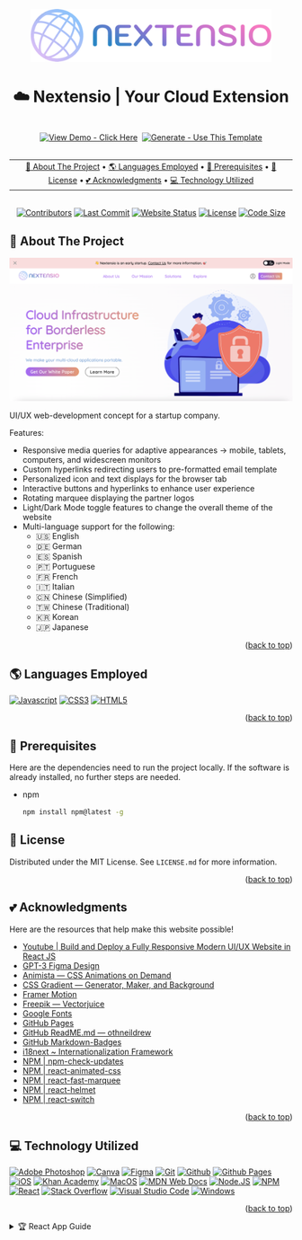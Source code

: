 <a name="readme-top"></a>

<!-- PROJECT LOGO -->
<div align="center">
  <a href="https://gchang2004.github.io"><img src="https://github.com/gchang2004/gchang2004.github.io/blob/main/src/assets/logos/logo.PNG?raw=true" width="430px" alt="Project Logo"></a>

  <h1 align="center">☁️ Nextensio | Your Cloud Extension </h1>
</div>

<!-- PROJECT BADGES -->
<br />
<div align="center">
  <a href="https://gchang2004.github.io/"><img src="https://img.shields.io/badge/View_Demo-Click_Here-informational?style=for-the-badge&logo=google+chrome&logoColor=white" alt="View Demo - Click Here"></a>&nbsp;
  <a href="https://github.com/gchang2004/gchang2004.github.io/generate"><img src="https://img.shields.io/badge/Generate-Use_This_Template-2ea44f?style=for-the-badge&logo=github&logoColor=white" alt="Generate - Use This Template"></a>
</div>

<!-- 📚 TABLE OF CONTENTS -->
<br />
<div align="center">
  <table>
    <tr>
      <td align="center">
        <a href="#-about-the-project">🧭 About The Project</a> •
        <a href="#-languages-employed">🌎 Languages Employed</a> •
        <a href="#-prerequisites">🚀 Prerequisites</a> •
        <a href="#-license">📜 License</a> •
        <a href="#-acknowledgments">💕 Acknowledgments</a> •
        <a href="#-technology-utilized">💻 Technology Utilized</a>
      </td>
    </tr>
  </table>
</div>
<br />

<!-- PROJECT BADGES -->

<div align="center">
  <a href="https://github.com/gchang2004/gchang2004.github.io/graphs/contributors"><img src="https://img.shields.io/github/contributors/gchang2004/gchang2004.github.io?color=blueviolet" alt="Contributors"></a>
  <a href="https://github.com/gchang2004/gchang2004.github.io/graphs/commit-activity"><img src="https://img.shields.io/github/last-commit/gchang2004/gchang2004.github.io" alt="Last Commit"></a>
  <a href="https://github.com/gchang2004/gchang2004.github.io/settings/pages"><img src="https://img.shields.io/website?color=success&url=https%3A%2F%2Fgchang2004.github.io%2F" alt="Website Status"></a>
  <a href="https://github.com/gchang2004/gchang2004.github.io/blob/main/LICENSE.md"><img src="https://img.shields.io/github/license/gchang2004/gchang2004.github.io?color=ff69b4" alt="License"></a>
  <a href="https://github.com/settings/repositories"><img src="https://img.shields.io/github/languages/code-size/gchang2004/gchang2004.github.io?color=informational" alt="Code Size"></a>
</div>

<!-- ABOUT THE PROJECT -->

## 🧭 About The Project

<div align="center">
  <a href="https://gchang2004.github.io/"><img src="https://github.com/gchang2004/gchang2004.github.io/blob/main/src/assets/screenshot.png?raw=true" alt="Website Screenshot"></a>
</div>

UI/UX web-development concept for a startup company.

Features:

- Responsive media queries for adaptive appearances → mobile, tablets, computers, and widescreen monitors
- Custom hyperlinks redirecting users to pre-formatted email template
- Personalized icon and text displays for the browser tab
- Interactive buttons and hyperlinks to enhance user experience
- Rotating marquee displaying the partner logos
- Light/Dark Mode toggle features to change the overall theme of the website
- Multi-language support for the following:
  - 🇺🇸 English
  - 🇩🇪 German
  - 🇪🇸 Spanish
  - 🇵🇹 Portuguese
  - 🇫🇷 French
  - 🇮🇹 Italian
  - 🇨🇳 Chinese (Simplified)
  - 🇹🇼 Chinese (Traditional)
  - 🇰🇷 Korean
  - 🇯🇵 Japanese

<p align="right">(<a href="#readme-top">back to top</a>)</p>

<!-- SOFTWARE PROGRAMS USED -->

## 🌎 Languages Employed

[![Javascript][javascript-shield]][javascript-url]
[![CSS3][css3-shield]][css3-url]
[![HTML5][html5-shield]][html5-url]

<p align="right">(<a href="#readme-top">back to top</a>)</p>

<!-- DEPENDENCIES -->

## 🚀 Prerequisites

Here are the dependencies need to run the project locally. If the software is already installed, no further steps are needed.

- npm
  ```sh
  npm install npm@latest -g
  ```

<!-- LICENSE -->

## 📜 License

Distributed under the MIT License. See `LICENSE.md` for more information.

<p align="right">(<a href="#readme-top">back to top</a>)</p>

<!-- ACKNOWLEDGMENTS -->

## 💕 Acknowledgments

Here are the resources that help make this website possible!

- [Youtube | Build and Deploy a Fully Responsive Modern UI/UX Website in React JS](https://www.youtube.com/watch?v=LMagNcngvcU)
- [GPT-3 Figma Design](https://www.figma.com/file/lz9lLpFHMxHm2odnwM3R0z/gpt3?node-id=0%3A1)
- [Animista — CSS Animations on Demand](https://animista.net/)
- [CSS Gradient — Generator, Maker, and Background](https://cssgradient.io/)
- [Framer Motion](https://www.framer.com/motion/)
- [Freepik — Vectorjuice](https://www.freepik.com/author/vectorjuice)
- [Google Fonts](https://fonts.google.com/)
- [GitHub Pages](https://pages.github.com)
- [GitHub ReadME.md — othneildrew](https://github.com/othneildrew/Best-README-Template/blob/master/README.md#readme-top)
- [GitHub Markdown-Badges](https://github.com/Ileriayo/markdown-badges)
- [i18next ~ Internationalization Framework](https://www.i18next.com/)
- [NPM | npm-check-updates](https://www.npmjs.com/package/npm-check-updates)
- [NPM | react-animated-css](https://www.npmjs.com/package/react-animated-css)
- [NPM | react-fast-marquee](https://www.npmjs.com/package/react-fast-marquee)
- [NPM | react-helmet](https://www.npmjs.com/package/react-helmet)
- [NPM | react-switch](https://www.npmjs.com/package/react-switch)

<p align="right">(<a href="#readme-top">back to top</a>)</p>

<!-- RESOURCES USED -->

## 💻 Technology Utilized

[![Adobe Photoshop][adobe_photoshop-shield]][adobe_photoshop-url]
[![Canva][canva-shield]][canva-url]
[![Figma][figma-shield]][figma-url]
[![Git][git-shield]][git-url]
[![Github][github-shield]][github-url]
[![Github Pages][github_pages-shield]][github_pages-url]
[![iOS][ios-shield]][ios-url]
[![Khan Academy][khan_academy-shield]][khan_academy-url]
[![MacOS][macos-shield]][macos-url]
[![MDN Web Docs][mdn_web_docs-shield]][mdn_web_docs-url]
[![Node.JS][nodejs-shield]][nodejs-url]
[![NPM][npm-shield]][npm-url]
[![React][react-shield]][react-url]
[![Stack Overflow][stack_overflow-shield]][stack_overflow-url]
[![Visual Studio Code][visual_studio_code-shield]][visual_studio_code-url]
[![Windows][windows-shield]][windows-url]

<p align="right">(<a href="#readme-top">back to top</a>)</p>

<!-- DEFAULT CREATE REACT APP GUIDE -->
<details>
<summary>
  🏆 React App Guide
</summary>

## Getting Started with Create React App

This project was bootstrapped with [Create React App](https://github.com/facebook/create-react-app).

## Available Scripts

In the project directory, you can run:

### `npm start`

Runs the app in the development mode.\
Open [http://localhost:3000](http://localhost:3000) to view it in your browser.

The page will reload when you make changes.\
You may also see any lint errors in the console.

### `npm test`

Launches the test runner in the interactive watch mode.\
See the section about [running tests](https://facebook.github.io/create-react-app/docs/running-tests) for more information.

### `npm run build`

Builds the app for production to the `build` folder.\
It correctly bundles React in production mode and optimizes the build for the best performance.

The build is minified and the filenames include the hashes.\
Your app is ready to be deployed!

See the section about [deployment](https://facebook.github.io/create-react-app/docs/deployment) for more information.

### `npm run eject`

**Note: this is a one-way operation. Once you `eject`, you can't go back!**

If you aren't satisfied with the build tool and configuration choices, you can `eject` at any time. This command will remove the single build dependency from your project.

Instead, it will copy all the configuration files and the transitive dependencies (webpack, Babel, ESLint, etc) right into your project so you have full control over them. All of the commands except `eject` will still work, but they will point to the copied scripts so you can tweak them. At this point you're on your own.

You don't have to ever use `eject`. The curated feature set is suitable for small and middle deployments, and you shouldn't feel obligated to use this feature. However we understand that this tool wouldn't be useful if you couldn't customize it when you are ready for it.

## Learn More

You can learn more in the [Create React App documentation](https://facebook.github.io/create-react-app/docs/getting-started).

To learn React, check out the [React documentation](https://reactjs.org/).

### Code Splitting

This section has moved here: [https://facebook.github.io/create-react-app/docs/code-splitting](https://facebook.github.io/create-react-app/docs/code-splitting)

### Analyzing the Bundle Size

This section has moved here: [https://facebook.github.io/create-react-app/docs/analyzing-the-bundle-size](https://facebook.github.io/create-react-app/docs/analyzing-the-bundle-size)

### Making a Progressive Web App

This section has moved here: [https://facebook.github.io/create-react-app/docs/making-a-progressive-web-app](https://facebook.github.io/create-react-app/docs/making-a-progressive-web-app)

### Advanced Configuration

This section has moved here: [https://facebook.github.io/create-react-app/docs/advanced-configuration](https://facebook.github.io/create-react-app/docs/advanced-configuration)

### Deployment

This section has moved here: [https://facebook.github.io/create-react-app/docs/deployment](https://facebook.github.io/create-react-app/docs/deployment)

### `npm run build` fails to minify

This section has moved here: [https://facebook.github.io/create-react-app/docs/troubleshooting#npm-run-build-fails-to-minify](https://facebook.github.io/create-react-app/docs/troubleshooting#npm-run-build-fails-to-minify)

</details>

<!-- MARKDOWN LANGUAGES -->

[css3-shield]: https://img.shields.io/badge/css3-%231572B6.svg?style=for-the-badge&logo=css3&logoColor=white
[css3-url]: https://www.w3.org/Style/CSS/Overview.en.html
[html5-shield]: https://img.shields.io/badge/html5-%23E34F26.svg?style=for-the-badge&logo=html5&logoColor=white
[html5-url]: https://html.spec.whatwg.org/multipage/
[javascript-shield]: https://img.shields.io/badge/javascript-%23323330.svg?style=for-the-badge&logo=javascript&logoColor=%23F7DF1E
[javascript-url]: https://www.javascript.com/
[react-shield]: https://img.shields.io/badge/react-%2320232a.svg?style=for-the-badge&logo=react&logoColor=%2361DAFB
[react-url]: https://reactjs.org/

<!-- MARKDOWN RESOURCES -->

[adobe_photoshop-shield]: https://img.shields.io/badge/adobe%20photoshop-%2331A8FF.svg?style=for-the-badge&logo=adobe%20photoshop&logoColor=white
[adobe_photoshop-url]: https://www.adobe.com/products/photoshop.html
[canva-shield]: https://img.shields.io/badge/Canva-%2300C4CC.svg?style=for-the-badge&logo=Canva&logoColor=white
[canva-url]: https://www.canva.com/
[figma-shield]: https://img.shields.io/badge/figma-%23F24E1E.svg?style=for-the-badge&logo=figma&logoColor=white
[figma-url]: https://www.figma.com/
[git-shield]: https://img.shields.io/badge/git-%23F05033.svg?style=for-the-badge&logo=git&logoColor=white
[git-url]: https://git-scm.com/
[github-shield]: https://img.shields.io/badge/github-%23121011.svg?style=for-the-badge&logo=github&logoColor=white
[github-url]: https://github.com/
[github_pages-shield]: https://img.shields.io/badge/github%20pages-121013?style=for-the-badge&logo=github&logoColor=white
[github_pages-url]: https://pages.github.com/
[ios-shield]: https://img.shields.io/badge/iOS-000000?style=for-the-badge&logo=ios&logoColor=white
[ios-url]: https://www.apple.com/ios/
[khan_academy-shield]: https://img.shields.io/badge/KhanAcademy-%2314BF96.svg?style=for-the-badge&logo=KhanAcademy&logoColor=white
[khan_academy-url]: https://www.khanacademy.org/
[macos-shield]: https://img.shields.io/badge/mac%20os-000000?style=for-the-badge&logo=macos&logoColor=F0F0F0
[macos-url]: https://www.apple.com/macos
[mdn_web_docs-shield]: https://img.shields.io/badge/MDN_Web_Docs-black?style=for-the-badge&logo=mdnwebdocs&logoColor=white
[mdn_web_docs-url]: https://developer.mozilla.org/
[nodejs-shield]: https://img.shields.io/badge/node.js-6DA55F?style=for-the-badge&logo=node.js&logoColor=white
[nodejs-url]: https://nodejs.org/
[npm-shield]: https://img.shields.io/badge/NPM-%23000000.svg?style=for-the-badge&logo=npm&logoColor=white
[npm-url]: https://www.npmjs.com/
[stack_overflow-shield]: https://img.shields.io/badge/-Stackoverflow-FE7A16?style=for-the-badge&logo=stack-overflow&logoColor=white
[stack_overflow-url]: https://stackoverflow.com/
[visual_studio_code-shield]: https://img.shields.io/badge/Visual%20Studio%20Code-0078d7.svg?style=for-the-badge&logo=visual-studio-code&logoColor=white
[visual_studio_code-url]: https://code.visualstudio.com/
[windows-shield]: https://img.shields.io/badge/Windows-0078D6?style=for-the-badge&logo=windows&logoColor=white
[windows-url]: https://www.microsoft.com/en-us/windows
